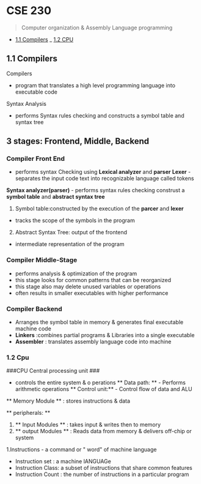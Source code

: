 # CSE 230
> Computer organization & Assembly Language programming

- [1.1 Compilers](#11-Compilers)
_ [1.2 CPU](#12-Cpu)

## 1.1 Compilers
Compilers
- program that translates a high level programming language into executable code 

Syntax Analysis 
- performs Syntax rules checking and constructs a symbol table and syntax tree
## 3 stages: Frontend, Middle, Backend ##
### Compiler Front End ###
- performs syntax Checking using **Lexical analyzer** and **parser**
**Lexer** - separates the input code text into recognizable language called tokens

**Syntax analyzer(parser)** - performs syntax rules checking construst a **symbol table** and **abstract syntax tree**
1. Symbol table:constructed by the execution of the **parcer** and **lexer**
- tracks the scope of the symbols in the program
2. Abstract Syntax Tree: output of the frontend
- intermediate representation of the program

### Compiler Middle-Stage ###
- performs analysis & optimization of the program
- this stage looks for common patterns that can be reorganized
- this stage also may delete unused variables or operations
- often results in smaller executables with higher performance

### Compiler Backend ###
- Arranges the symbol table in memory & generates final executable machine code
- **Linkers** :combines partial programs & Libraries into a single executable
- **Assembler** : translates assembly language code into machine
  
 ###    1.2  Cpu
###CPU Central processing unit ###
- controls the entire system &  o perations
 ** Data path: **  - Performs arithmetic operations
** Control unit:** - Control flow of data and ALU

** Memory Module ** : stores instructions & data

** peripherals: **
1. ** Input Modules ** : takes input & writes then to memory
2. ** output Modules ** : Reads data from memory & delivers off-chip or system



1.Instructions - a command or " word" of machine language
- Instruction set : a machine lANGUAGe
- Instruction Class: a subset of instructions that share common features
- Instruction Count : the number of instructions  in a particular program



